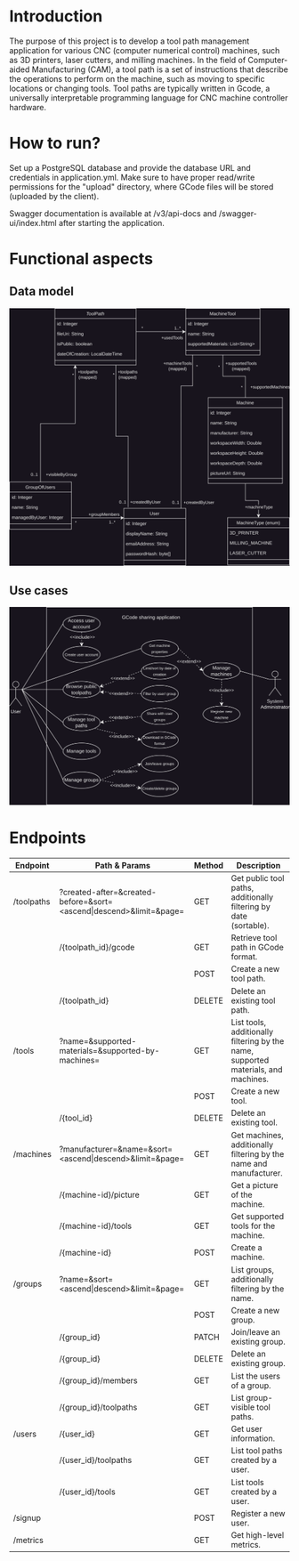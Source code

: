 
# Introduction

The purpose of this project is to develop a tool path management application for
various CNC (computer numerical control) machines, such as 3D printers, laser
cutters, and milling machines. In the field of Computer-aided Manufacturing (CAM), a
tool path is a set of instructions that describe the operations to perform on the
machine, such as moving to specific locations or changing tools. Tool paths are
typically written in Gcode, a universally interpretable programming language for
CNC machine controller hardware.


# How to run?

Set up a PostgreSQL database and provide the database URL and credentials in application.yml.
Make sure to have proper read/write permissions for the "upload" directory, where GCode files
will be stored (uploaded by the client).

Swagger documentation is available at <host>/v3/api-docs and <host>/swagger-ui/index.html after
starting the application.

# Functional aspects

## Data model
![alt text](md/class_diagram.png "Data model")

## Use cases
![alt text](md/use_case_diagram.png "Use cases")

# Endpoints
| Endpoint                                                             | Path & Params                                                                             | Method |Description|
|----------------------------------------------------------------------|-------------------------------------------------------------------------------------------|--------|---|
| /toolpaths                                                           | ?created-after=<date>&created-before=<date>&sort=<ascend\|descend>&limit=<int>&page=<int> | GET    |Get public tool paths, additionally filtering by date (sortable).|
|                                                                      | /{toolpath_id}/gcode                                                                      | GET    |Retrieve tool path in GCode format.|
|                                                                      |                                                                                           | POST   |Create a new tool path.|
|                                                                      | /{toolpath_id}                                                                            | DELETE |Delete an existing tool path.|
| /tools                                                               | ?name=<string>&supported-materials=<string>&supported-by-machines=<string>                | GET    |List tools, additionally filtering by the name, supported materials, and machines.|
|                                                                      |                                                                                           | POST   |Create a new tool.|
|                                                                      | /{tool_id}                                                                                | DELETE |Delete an existing tool.|
| /machines                                                            | ?manufacturer=<string>&name=<string>&sort=<ascend\|descend>&limit=<int>&page=<int>        | GET    |Get machines, additionally filtering by the name and manufacturer.|
|                                                                      | /{machine-id}/picture                                                                     | GET    |Get a picture of the machine.|
|                                                                      | /{machine-id}/tools                                                                       | GET    |Get supported tools for the machine.|
|                                                                      | /{machine-id}                                                                             | POST   |Create a machine.|
| /groups | ?name=<string>&sort=<ascend\|descend>&limit=<int>&page=<int>                              |  GET   | List groups, additionally filtering by the name. |
|                                                                      |                                                                                           | POST   |Create a new group.|
|                                                                      | /{group_id}                                                                               | PATCH  |Join/leave an existing group.|
|                                                                      | /{group_id}                                                                               | DELETE |Delete an existing group.|
|                                                                      | /{group_id}/members                                                                       | GET    |List the users of a group.|
|                                                                      | /{group_id}/toolpaths                                                                     | GET    |List group-visible tool paths.|
| /users                                                               | /{user_id}                                                                                | GET    |Get user information.|
|                                                                      | /{user_id}/toolpaths                                                                      | GET    |List tool paths created by a user.|
|                                                                      | /{user_id}/tools                                                                          | GET    |List tools created by a user.|
| /signup                                                              |                                                                                           | POST   |Register a new user.|
| /metrics                                                             |                                                                                           | GET    |Get high-level metrics.|